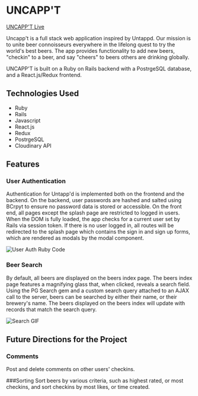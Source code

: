 # UNCAPP'T

[UNCAPP'T Live][uncappt]

[uncappt]: http://www.uncappt.com/#/

Uncapp't is a full stack web application inspired by Untappd. Our mission is to unite beer connoisseurs everywhere in the lifelong quest to try the world's best beers. The app provides functionality to add new beers, "checkin" to a beer, and say "cheers" to beers others are drinking globally.

UNCAPP'T is built on a Ruby on Rails backend with a PostrgeSQL database, and a React.js/Redux frontend.

## Technologies Used
* Ruby
* Rails
* Javascript
* React.js
* Redux
* PostrgeSQL
* Cloudinary API

## Features

### User Authentication

Authentication for Untapp'd is implemented both on the frontend and the backend. On the backend, user passwords are hashed and salted using BCrpyt to ensure no password data is stored or accessible. On the front end, all pages except the splash page are restricted to logged in users. When the DOM is fully loaded, the app checks for a current user set by Rails via session token. If there is no user logged in, all routes will be redirected to the splash page which contains the sign in and sign up forms, which are rendered as modals by the modal component.

![User Auth Ruby Code](https://res.cloudinary.com/dslok1mwv/image/upload/v1495731074/Screen_Shot_2017-05-25_at_9.50.38_AM_u8hkxs.png)

### Beer Search

By default, all beers are displayed on the beers index page. The beers index page features a magnifying glass that, when clicked, reveals a search field. Using the PG Search gem and a custom search query attached to an AJAX call to the server, beers can be searched by either their name, or their brewery's name. The beers displayed on the beers index will update with records that match the search query.

![Search GIF](http://res.cloudinary.com/dslok1mwv/image/upload/dl_70/v1495745271/search_yd7kpu.gif)


## Future Directions for the Project

### Comments
Post and delete comments on other users' checkins.

###Sorting
Sort beers by various criteria, such as highest rated, or most checkins, and sort checkins by most likes, or time created.
